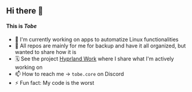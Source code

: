 ## Hi there 👋
#### This is *Tobe*
- 🔭 I'm currently working on apps to automatize Linux functionalities
- 🌱 All repos are mainly for me for backup and have it all organized, but wanted to share how it is
- 🗓️ See the project [Hyprland Work](https://github.com/users/tobe-core/projects/7) where I share what I'm actively working on
- 📫 How to reach me -> ```tobe.core``` on Discord
- ⚡ Fun fact: My code is the worst

<!--
**tobe-core/tobe-core** is a ✨ _special_ ✨ repository because its `README.md` (this file) appears on your GitHub profile.

Here are some ideas to get you started:

- 🔭 I’m currently working on ...
- 🌱 I’m currently learning ...
- 👯 I’m looking to collaborate on ...
- 🤔 I’m looking for help with ...
- 💬 Ask me about ...
- 📫 How to reach me: ...
- 😄 Pronouns: ...
- ⚡ Fun fact: ...
-->
